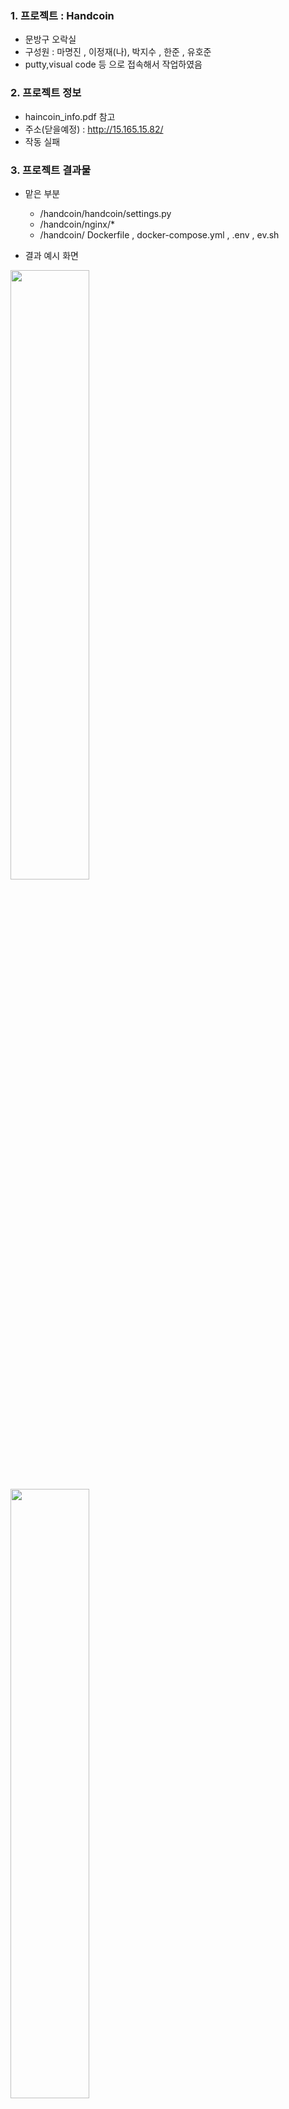 ### 1. 프로젝트 : Handcoin
- 문방구 오락실
- 구성원 :  마명진 , 이정재(나), 박지수 , 한준 , 유호준 
- putty,visual code 등 으로 접속해서 작업하였음

### 2. 프로젝트 정보

- haincoin_info.pdf 참고
- 주소(닫을예정) : http://15.165.15.82/ 
- 작동 실패

### 3. 프로젝트 결과물

- 맡은 부분 
  - /handcoin/handcoin/settings.py 
  - /handcoin/nginx/*
  - /handcoin/ Dockerfile , docker-compose.yml , .env , ev.sh 

- 결과 예시 화면
<img src="https://user-images.githubusercontent.com/110270560/206295695-ac3bbf8d-62b3-48f8-bdd3-00253fa2ffdf.png" width="50%">
<img src="https://user-images.githubusercontent.com/110270560/206295435-88d2b758-6528-4981-a8ce-32693e070c3a.png" width="50%">
<br> (실패원인을 정확히 찾지 못하였음)
<img src="https://user-images.githubusercontent.com/110270560/206296002-d9bd5426-a53a-4269-87d6-fdcb95f40e5a.png" width="50%">
